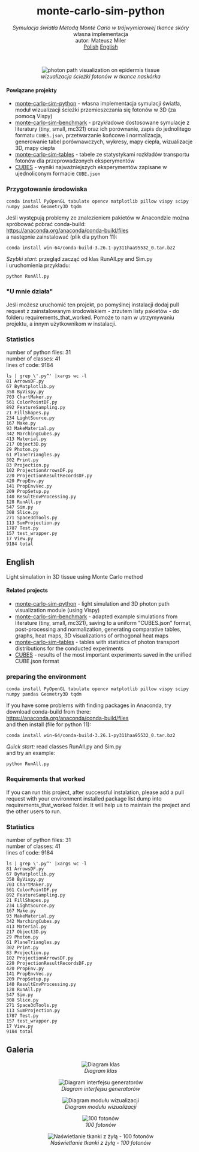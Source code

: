 <h1 align="center">monte-carlo-sim-python</h1>
<p align="center">
<i>Symulacja światła Metodą Monte Carlo w trójwymiarowej tkance skóry</i><br/>
własna implementacja<br/>
autor: Mateusz Miler<br/>
<a href="./README.md">Polish<a/>
<a href="./readme_eng.md">English<a/>
</p><br/>

<p align="center"><img src="readme_img/readme_img.jpg" alt="photon path visualization on epidermis tissue" align="center"><br/>
<i>wizualizacja ścieżki fotonów w tkance naskórka</i><br/>

#### Powiązane projekty
- [monte-carlo-sim-python](https://github.com/Mateuszq28/monte-carlo-sim-python) - własna implementacja symulacji światła, moduł wizualizacji ścieżki przemieszczania się fotonów w 3D (za pomocą Vispy)
- [monte-carlo-sim-benchmark](https://github.com/Mateuszq28/monte-carlo-sim-benchmark) - przykładowe dostosowane symulacje z literatury (tiny, small, mc321) oraz ich porównanie, zapis do jednolitego formatu `CUBES.json`, przetwarzanie końcowe i normalizacja, generowanie tabel porównawczych, wykresy, mapy ciepła, wizualizacje 3D, mapy ciepła
- [monte-carlo-sim-tables](https://github.com/Mateuszq28/monte-carlo-sim-tables) - tabele ze statystykami rozkładów transportu fotonów dla przeprowadzonych eksperymentów
- [CUBES](https://1drv.ms/f/c/7871da7edeb06dcc/Ei70d6guE4lBgMsf6FgGbJsBUcYmqrgZFZZxBHvQeMgqBQ) - wyniki najważniejszych eksperymentów zapisane w ujednoliconym formacie `CUBE.json`

### Przygotowanie środowiska

```shell
conda install PyOpenGL tabulate opencv matplotlib pillow vispy scipy numpy pandas Geometry3D tqdm
```

Jeśli występują problemy ze znalezieniem pakietów w Anacondzie można spróbować pobrać conda-build: \
https://anaconda.org/anaconda/conda-build/files \
a następnie zainstalować (plik dla python 11):

```shell
conda install win-64/conda-build-3.26.1-py311haa95532_0.tar.bz2
```

*Szybki start:* przegląd zacząć od klas RunAll.py and Sim.py \
i uruchomienia przykładu:

```shell
python RunAll.py
```

### "U mnie działa"
Jeśli możesz uruchomić ten projekt, po pomyślnej instalacji dodaj pull request z zainstalowanym środowiskiem - zrzutem listy pakietów - do folderu requirements_that_worked. Pomoże to nam w utrzymywaniu projektu, a innym użytkownikom w instalacji.

### Statistics
number of python files: 31</br>
number of classes: 41</br>
lines of code: 9184</br>

```shell
ls | grep \'.py^' |xargs wc -l
81 ArrowsDF.py
67 ByMatplotlib.py
358 ByVispy.py
703 ChartMaker.py
561 ColorPointDF.py
892 FeatureSampling.py
21 FillShapes.py
234 LightSource.py
167 Make.py
93 MakeMaterial.py
342 MarchingCubes.py
413 Material.py
217 Object3D.py
29 Photon.py
61 PlaneTriangles.py
302 Print.py
83 Projection.py
102 ProjectionArrowsDF.py
220 ProjectionResultRecordsDF.py
420 PropEnv.py
141 PropEnvVec.py
209 PropSetup.py
140 ResultEnvProcessing.py
128 RunAll.py
547 Sim.py
308 Slice.py
271 Space3dTools.py
113 SumProjection.py
1787 Test.py
157 test_wrapper.py
17 View.py
9184 total
```

## English
<span id="english_lang"></span>

Light simulation in 3D tissue using Monte Carlo method

#### Related projects
- [monte-carlo-sim-python](https://github.com/Mateuszq28/monte-carlo-sim-python) - light simulation and 3D photon path visualization module (using Vispy)
- [monte-carlo-sim-benchmark](https://github.com/Mateuszq28/monte-carlo-sim-benchmark) - adapted example simulations from literature (tiny, small, mc321), saving to a uniform "CUBES.json" format, post-processing and normalization, generating comparative tables, graphs, heat maps, 3D visualizations of orthogonal heat maps
- [monte-carlo-sim-tables](https://github.com/Mateuszq28/monte-carlo-sim-tables) - tables with statistics of photon transport distributions for the conducted experiments
- [CUBES](https://1drv.ms/f/c/7871da7edeb06dcc/Ei70d6guE4lBgMsf6FgGbJsBUcYmqrgZFZZxBHvQeMgqBQ) - results of the most important experiments saved in the unified CUBE.json format

### preparing the environment

```shell
conda install PyOpenGL tabulate opencv matplotlib pillow vispy scipy numpy pandas Geometry3D tqdm
```

If you have some problems with finding packages in Anaconda, try download conda-build from there: \
https://anaconda.org/anaconda/conda-build/files \
and then install (file for python 11):

```shell
conda install win-64/conda-build-3.26.1-py311haa95532_0.tar.bz2
```

*Quick start:* read classes RunAll.py and Sim.py \
and try an example:

```shell
python RunAll.py
```

### Requirements that worked
If you can run this project, after successful instalation, please add a pull request with your environment installed package list dump into requirements_that_worked folder. It will help us to maintain the project and the other users to run.

### Statistics
number of python files: 31</br>
number of classes: 41</br>
lines of code: 9184</br>

```shell
ls | grep \'.py^' |xargs wc -l
81 ArrowsDF.py
67 ByMatplotlib.py
358 ByVispy.py
703 ChartMaker.py
561 ColorPointDF.py
892 FeatureSampling.py
21 FillShapes.py
234 LightSource.py
167 Make.py
93 MakeMaterial.py
342 MarchingCubes.py
413 Material.py
217 Object3D.py
29 Photon.py
61 PlaneTriangles.py
302 Print.py
83 Projection.py
102 ProjectionArrowsDF.py
220 ProjectionResultRecordsDF.py
420 PropEnv.py
141 PropEnvVec.py
209 PropSetup.py
140 ResultEnvProcessing.py
128 RunAll.py
547 Sim.py
308 Slice.py
271 Space3dTools.py
113 SumProjection.py
1787 Test.py
157 test_wrapper.py
17 View.py
9184 total
```

## Galeria

<p align="center"><img src="readme_img/diagram-drawio-sim.jpg" alt="Diagram klas" align="center"><br/>
<i>Diagram klas</i><br/>

<p align="center"><img src="readme_img/diagram-generatory.jpg" alt="Diagram interfejsu generatorów" align="center"><br/>
<i>Diagram interfejsu generatorów</i><br/>

<p align="center"><img src="readme_img/diagram-wizualizacja.jpg" alt="Diagram modułu wizualizacji" align="center"><br/>
<i>Diagram modułu wizualizacji</i><br/>

<p align="center"><img src="readme_img/photon_register_100.png" alt="100 fotonów" align="center"><br/>
<i>100 fotonów</i><br/>

<p align="center"><img src="readme_img/multilayer_photon_register_100.png" alt="Naświetlanie tkanki z żyłą - 100 fotonów" align="center"><br/>
<i>Naświetlanie tkanki z żyłą - 100 fotonów</i><br/>
